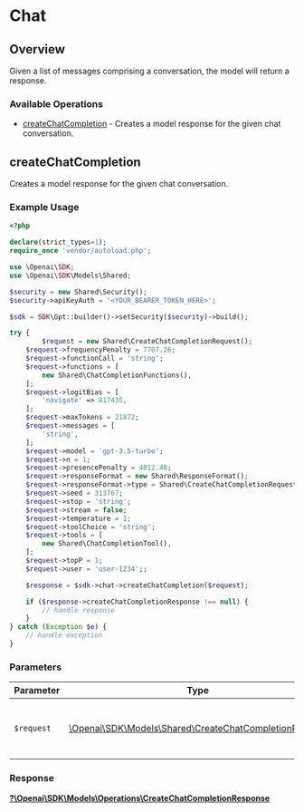 # Chat


## Overview

Given a list of messages comprising a conversation, the model will return a response.

### Available Operations

* [createChatCompletion](#createchatcompletion) - Creates a model response for the given chat conversation.

## createChatCompletion

Creates a model response for the given chat conversation.

### Example Usage

```php
<?php

declare(strict_types=1);
require_once 'vendor/autoload.php';

use \Openai\SDK;
use \Openai\SDK\Models\Shared;

$security = new Shared\Security();
$security->apiKeyAuth = '<YOUR_BEARER_TOKEN_HERE>';

$sdk = SDK\Gpt::builder()->setSecurity($security)->build();

try {
        $request = new Shared\CreateChatCompletionRequest();
    $request->frequencyPenalty = 7707.26;
    $request->functionCall = 'string';
    $request->functions = [
        new Shared\ChatCompletionFunctions(),
    ];
    $request->logitBias = [
        'navigate' => 817435,
    ];
    $request->maxTokens = 21872;
    $request->messages = [
        'string',
    ];
    $request->model = 'gpt-3.5-turbo';
    $request->n = 1;
    $request->presencePenalty = 4012.48;
    $request->responseFormat = new Shared\ResponseFormat();
    $request->responseFormat->type = Shared\CreateChatCompletionRequestType::JsonObject;
    $request->seed = 313767;
    $request->stop = 'string';
    $request->stream = false;
    $request->temperature = 1;
    $request->toolChoice = 'string';
    $request->tools = [
        new Shared\ChatCompletionTool(),
    ];
    $request->topP = 1;
    $request->user = 'user-1234';;

    $response = $sdk->chat->createChatCompletion($request);

    if ($response->createChatCompletionResponse !== null) {
        // handle response
    }
} catch (Exception $e) {
    // handle exception
}
```

### Parameters

| Parameter                                                                                                   | Type                                                                                                        | Required                                                                                                    | Description                                                                                                 |
| ----------------------------------------------------------------------------------------------------------- | ----------------------------------------------------------------------------------------------------------- | ----------------------------------------------------------------------------------------------------------- | ----------------------------------------------------------------------------------------------------------- |
| `$request`                                                                                                  | [\Openai\SDK\Models\Shared\CreateChatCompletionRequest](../../Models/Shared/CreateChatCompletionRequest.md) | :heavy_check_mark:                                                                                          | The request object to use for the request.                                                                  |


### Response

**[?\Openai\SDK\Models\Operations\CreateChatCompletionResponse](../../Models/Operations/CreateChatCompletionResponse.md)**

